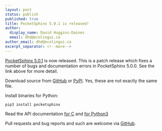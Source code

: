 ```yaml
---
layout: post
status: publish
published: true
title: PocketSphinx 5.0.1 is released!
author:
  display_name: David Huggins-Daines
  email: dhd@ecolingui.ca
author_email: dhd@ecolingui.ca
excerpt_separator: <!--more-->
---
```


[PocketSphinx
5.0.1](https://github.com/cmusphinx/pocketsphinx/releases/tag/v5.0.1)
is now released.  This is a patch release which fixes a number of bugs
and documentation errors in PocketSphinx 5.0.0.  See the link above
for more detail.

Download source from
[GitHub](https://github.com/cmusphinx/pocketsphinx/archive/refs/tags/v5.0.1.tar.gz)
or
[PyPI](https://files.pythonhosted.org/packages/94/b2/34e55d48ce1cbf8bdf831d9edbf7f61ccf8852edc54da4f05fe7d1fd9034/pocketsphinx-5.0.1.tar.gz).
Yes, these are not exactly the same file.

Install binaries for Python:

    pip3 install pocketsphinx

Read the API documentation [for C](https://cmusphinx.github.io/doc/pocketsphinx/)
and [for Python3](https://pocketsphinx.readthedocs.io/en/latest/)

Pull requests and bug reports and such are welcome via
[GitHub](https://github.com/cmusphinx/pocketsphinx).
